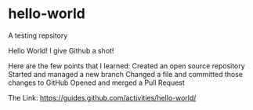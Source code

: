 # hello-world
A testing repsitory

Hello World! 
I give Github a shot!


Here are the few points that I learned:
    Created an open source repository
    Started and managed a new branch
    Changed a file and committed those changes to GitHub
    Opened and merged a Pull Request
   
   
 The Link: https://guides.github.com/activities/hello-world/
 
